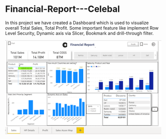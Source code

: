 # Financial-Report---Celebal
In this project we have created a Dashboard which is used to visualize overall Total Sales, Total Profit. Some important feature like implement Row Level Security, Dynamic axis via Slicer, Bookmark and drill-through filter.

![Screenshot](Image/01.png)
